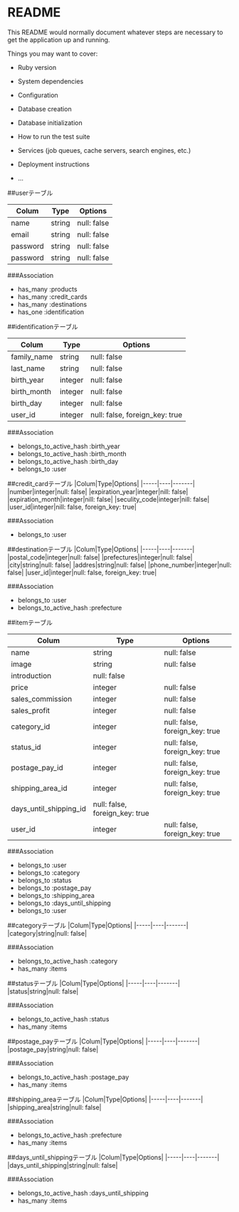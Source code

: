 # README

This README would normally document whatever steps are necessary to get the
application up and running.

Things you may want to cover:

* Ruby version

* System dependencies

* Configuration

* Database creation

* Database initialization

* How to run the test suite

* Services (job queues, cache servers, search engines, etc.)

* Deployment instructions

* ...

##userテーブル

|Colum|Type|Options|
|-----|----|-------|
|name|string|null: false|
|email|string|null: false|
|password|string|null: false|
|password|string|null: false|

###Association
- has_many :products
- has_many :credit_cards
- has_many :destinations
- has_one :identification


##identificationテーブル

|Colum|Type|Options|
|-----|----|-------|
|family_name|string|null: false|
|last_name|string|null: false|
|birth_year|integer|null: false|
|birth_month|integer|null: false|
|birth_day|integer|null: false|
|user_id|integer|null: false, foreign_key: true|

###Association
- belongs_to_active_hash :birth_year
- belongs_to_active_hash :birth_month
- belongs_to_active_hash :birth_day
- belongs_to :user


##credit_cardテーブル
|Colum|Type|Options|
|-----|----|-------|
|number|integer|null: false|
|expiration_year|integer|nill: false|
|expiration_month|integer|nill: false|
|seculity_code|integer|nill: false|
|user_id|integer|nill: false, foreign_key: true|

###Association
- belongs_to :user


##destinationテーブル
|Colum|Type|Options|
|-----|----|-------|
|postal_code|integer|null: false|
|prefectures|integer|null: false|
|city|string|null: false|
|addres|string|null: false|
|phone_number|integer|null: false|
|user_id|integer|null: false, foreign_key: true|

###Association
- belongs_to :user
- belongs_to_active_hash :prefecture


##itemテーブル

|Colum|Type|Options|
|-----|----|-------|
|name|string|null: false|
|image|string|null: false|
|introduction|null: false|
|price|integer|null: false|
|sales_commission|integer|null: false|
|sales_profit|integer|null: false|
|category_id|integer|null: false, foreign_key: true|
|status_id|integer|null: false, foreign_key: true|
|postage_pay_id|integer|null: false, foreign_key: true|
|shipping_area_id|integer|null: false, foreign_key: true|
|days_until_shipping_id|null: false, foreign_key: true|
|user_id|integer|null: false, foreign_key: true|

###Association
- belongs_to :user
- belongs_to :category
- belongs_to :status
- belongs_to :postage_pay
- belongs_to :shipping_area
- belongs_to :days_until_shipping
- belongs_to :user


##categoryテーブル
|Colum|Type|Options|
|-----|----|-------|
|category|string|null: false|

###Association
- belongs_to_active_hash :category
- has_many :items


##statusテーブル
|Colum|Type|Options|
|-----|----|-------|
|status|string|null: false|

###Association
- belongs_to_active_hash :status
- has_many :items


##postage_payテーブル
|Colum|Type|Options|
|-----|----|-------|
|postage_pay|string|null: false|

###Association
- belongs_to_active_hash :postage_pay
- has_many :items


##shipping_areaテーブル
|Colum|Type|Options|
|-----|----|-------|
|shipping_area|string|null: false|

###Association
- belongs_to_active_hash :prefecture
- has_many :items


##days_until_shippingテーブル
|Colum|Type|Options|
|-----|----|-------|
|days_until_shipping|string|null: false|

###Association
- belongs_to_active_hash :days_until_shipping
- has_many :items
